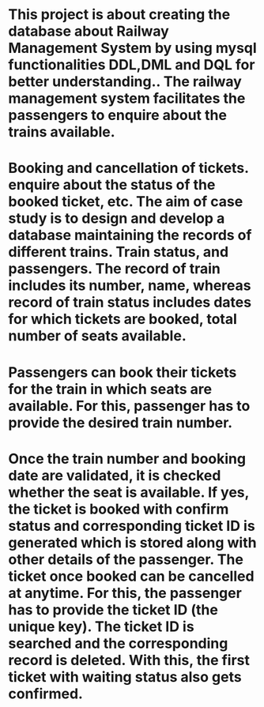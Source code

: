 # This project is about creating the database about Railway Management System by using mysql functionalities DDL,DML and DQL for better understanding.. The railway management system facilitates the passengers to enquire about the trains available.

# Booking and cancellation of tickets. enquire about the status of the booked ticket, etc. The aim of case study is to design and develop a database maintaining the records of different trains. Train status, and passengers. The record of train includes its number, name, whereas record of train status includes dates for which tickets are booked, total number of seats available.

# Passengers can book their tickets for the train in which seats are available. For this, passenger has to provide the desired train number.

# Once the train number and booking date are validated, it is checked whether the seat is available. If yes, the ticket is booked with confirm status and corresponding ticket ID is generated which is stored along with other details of the passenger. The ticket once booked can be cancelled at anytime. For this, the passenger has to provide the ticket ID (the unique key). The ticket ID is searched and the corresponding record is deleted. With this, the first ticket with waiting status also gets confirmed. 
